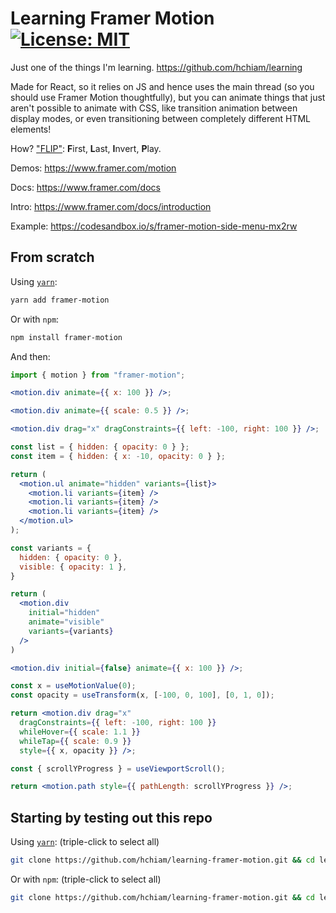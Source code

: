 # Learning Framer Motion [![License: MIT](https://img.shields.io/badge/License-MIT-yellow.svg?style=for-the-badge)](https://github.com/hchiam/learning-framer-motion/blob/main/LICENSE)

Just one of the things I'm learning. https://github.com/hchiam/learning

Made for React, so it relies on JS and hence uses the main thread (so you should use Framer Motion thoughtfully), but you can animate things that just aren't possible to animate with CSS, like transition animation between display modes, or even transitioning between completely different HTML elements!

How? ["FLIP"](https://css-tricks.com/animating-layouts-with-the-flip-technique/#aa-what-is-flip): **F**irst, **L**ast, **I**nvert, **P**lay.

Demos: https://www.framer.com/motion

Docs: https://www.framer.com/docs

Intro: https://www.framer.com/docs/introduction

Example: https://codesandbox.io/s/framer-motion-side-menu-mx2rw

## From scratch

Using [`yarn`](https://github.com/hchiam/learning-yarn):

```bash
yarn add framer-motion
```

Or with `npm`:

```bash
npm install framer-motion
```

And then:

```jsx
import { motion } from "framer-motion";

<motion.div animate={{ x: 100 }} />;

<motion.div animate={{ scale: 0.5 }} />;

<motion.div drag="x" dragConstraints={{ left: -100, right: 100 }} />;

const list = { hidden: { opacity: 0 } };
const item = { hidden: { x: -10, opacity: 0 } };

return (
  <motion.ul animate="hidden" variants={list}>
    <motion.li variants={item} />
    <motion.li variants={item} />
    <motion.li variants={item} />
  </motion.ul>
);

const variants = {
  hidden: { opacity: 0 },
  visible: { opacity: 1 },
}

return (
  <motion.div
    initial="hidden"
    animate="visible"
    variants={variants}
  />
)

<motion.div initial={false} animate={{ x: 100 }} />;

const x = useMotionValue(0);
const opacity = useTransform(x, [-100, 0, 100], [0, 1, 0]);

return <motion.div drag="x"
  dragConstraints={{ left: -100, right: 100 }}
  whileHover={{ scale: 1.1 }}
  whileTap={{ scale: 0.9 }}
  style={{ x, opacity }} />;

const { scrollYProgress } = useViewportScroll();

return <motion.path style={{ pathLength: scrollYProgress }} />;
```

## Starting by testing out this repo

Using [`yarn`](https://github.com/hchiam/learning-yarn): (triple-click to select all)

```bash
git clone https://github.com/hchiam/learning-framer-motion.git && cd learning-framer-motion && yarn; # and then ...
```

Or with `npm`: (triple-click to select all)

```bash
git clone https://github.com/hchiam/learning-framer-motion.git && cd learning-framer-motion && npm install; # and then ...
```
